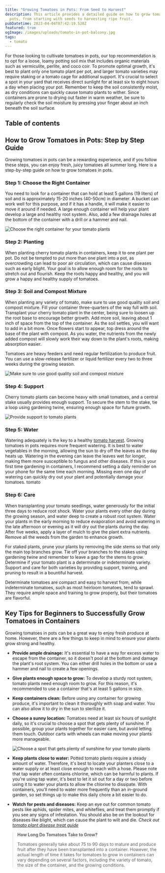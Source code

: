 ```yaml
---
title: "Growing Tomatoes in Pots: From Seed to Harvest"
description: This article provides a detailed guide on how to grow tomatoes in
  pots, from starting with seeds to harvesting ripe fruit.
pubDatetime: 2023-04-04T07:42:19.528Z
featured: true
ogImage: /images/uploads/tomato-in-pot-balcony.jpg
tags:
  - tomato
---
```

For those looking to cultivate tomatoes in pots, our top recommendation is to opt for a loose, loamy potting soil mix that includes organic materials such as vermiculite, perlite, and coco coir. To promote optimal growth, it's best to plant only one tomato plant per pot, and larger tomato varieties may require staking or a tomato cage for additional support. It's crucial to select a spot in your yard that receives direct sunlight for at least six to eight hours a day when placing your pot. Remember to keep the soil consistently moist, as dry conditions can quickly cause tomato plants to wither. Since containers are prone to drying out faster in warm weather, be sure to regularly check the soil moisture by pressing your finger about an inch beneath the soil surface.

## Table of contents

## Hоw to Grow Tomatoes іn Pоtѕ: Step by Step Guide

Growing tomatoes in pots can be a rewarding experience, and if you follow these steps, you can enjoy fresh, juicy tomatoes all summer long. Here is a step-by-step guide on how to grow tomatoes in pots.

### **Step 1: Choose the Right Container**

You need to look for a container that can hold at least 5 gallons (19 liters) of soil and is approximately 15-20 inches (40-50cm) in diameter. A bucket can work well for this purpose, and if it has a handle, it will make it easier to move it around if needed. A large enough container will help your plant develop a large and healthy root system. Also, add a few drainage holes at the bottom of the container with a drill or a hammer and nail.

![Choose the right container for your tomato plants](/images/uploads/transplanting-tomato-seedling-to-larger-pot.jpg "Choose the right container for your tomato plants")

### Step 2: Planting

When planting cherry tomato plants in containers, keep it to one plant per pot. Do not be tempted to put more than one plant into a pot, as overcrowding can lead to poor air circulation, which can cause diseases such as early blight. Your goal is to allow enough room for the roots to stretch out and flourish. Keep the roots happy and healthy, and you will grow a happy and healthy supply of tomatoes.

### Step 3: Soil and Compost Mixture

When planting any variety of tomato, make sure to use good quality soil and compost mixture. Fill your container three-quarters of the way full with soil. Transplant your cherry tomato plant in the center, being sure to loosen up the root base to encourage better growth. Add more soil, leaving about 1 inch of space from the top of the container. As the soil settles, you will want to add in a bit more. Once flowers start to appear, top dress around the base of the plant with compost. As you water, the nutrients from the newly added compost will slowly work their way down to the plant's roots, making absorption easier.

Tomatoes are heavy feeders and need regular fertilization to produce fruit. You can use a slow-release fertilizer or liquid fertilizer every two to three weeks during the growing season.

![Make sure to use good quality soil and compost mixture](/images/uploads/potting-soil-1-.jpg "Make sure to use good quality soil and compost mixture")

### Step 4: Support

Cherry tomato plants can become heavy with small tomatoes, and a central stake usually provides enough support. To secure the stem to the stake, tie a loop using gardening twine, ensuring enough space for future growth.

![Provide support to tomato plants](/images/uploads/providing-support-to-tomato-plants-in-pots.jpg "Provide support to tomato plants")

### Step 5: Water

Watering adequately is the key to a healthy [tomato harvest](https://urbangardener.wiki/posts/tips-for-harvesting-and-storing-your-tomato-crop/). Growing tomatoes in pots requires more frequent watering. It is best to water vegetables in the morning, allowing the sun to dry off the leaves as the day heats up. Watering in the evening can leave the leaves wet for longer, making them more susceptible to fungus and other diseases. If this is your first time gardening in containers, I recommend setting a daily reminder on your phone for the same time each morning. Missing even one day of watering can quickly dry out your plant and potentially damage your tomatoes. tomato 

### S﻿tep 6: Care

When transplanting your tomato seedlings, water generously for the initial three days to reduce root shock. Water your plants every other day during the growing season, and water deep to create a robust root system. Water your plants in the early morning to reduce evaporation and avoid watering in the late afternoon or evening as it will dry out the plants during the day. After five weeks, apply a layer of mulch to give the plant extra nutrients. Remove all the weeds from the garden to enhance growth.

For staked plants, prune your plants by removing the side stems so that only the main top branches grow. Tie off your branches to the stakes using gardening twine and remember to leave a gap for the stems to grow. Determine if your tomato plant is a determinate or indeterminate variety. Support and care for both varieties by providing support, training, and pruning to result in a bountiful harvest.

Determinate tomatoes are compact and easy to harvest from, while indeterminate tomatoes, such as most heirloom tomatoes, tend to sprawl. They require ample space and training to grow properly, but their tomatoes are flavorful.

## Key Tips for Beginners to Successfully Grow Tomatoes in Containers

Growing tomatoes in pots can be a great way to enjoy fresh produce at home. However, there are a few things to keep in mind to ensure your plants grow strong and healthy.

* **Provide ample drainage:** It's essential to have a way for excess water to escape from the container, so it doesn't pool at the bottom and damage the plant's root system. You can either drill holes in the bottom or use a hammer and nail to create a few openings.
* **Give plants enough space to grow:** To develop a sturdy root system, tomato plants need enough room to grow. For this reason, it's recommended to use a container that's at least 5 gallons in size.
* **Keep containers clean:** Before using any container for growing produce, it's important to clean it thoroughly with soap and water. You can also allow it to dry in the sun to sterilize it.
* **Choose a sunny location:** Tomatoes need at least six hours of sunlight daily, so it's crucial to choose a spot that gets plenty of sunshine. If possible, group your plants together for easier care, but avoid letting them touch. Outdoor carts with wheels can make moving your plants more manageable.

  ![Choose a spot that gets plenty of sunshine for your tomato plants](/images/uploads/tomato-in-pot-balcony.jpg "Choose a spot that gets plenty of sunshine for your tomato plants")
* **Keep plants close to water:** Potted tomato plants require a steady amount of water. Therefore, it's best to locate your planters close to a water supply or at least close enough to reach with a hose. Please note that tap water often contains chlorine, which can be harmful to plants. If you're using tap water, it's best to let it sit out for a day or two before using it to water your plants to allow the chlorine to dissipate. With containers, you'll need to water more frequently than an in-ground garden, so set things up to make this daily chore a bit easier to do.
* **Watch for pests and diseases:** Keep an eye out for common tomato pests like aphids, spider mites, and whiteflies, and treat them promptly if you see any signs of infestation. You should also be on the lookout for diseases like blight, which can cause the plant to wilt and die. *Check out [tomato plant disease treat guide](https://urbangardener.wiki/posts/common-tomato-plant-diseases-symptoms-prevention-and-treatment-tips/)*

> **How Long Do Tomatoes Take to Grow?**
>
> Tomatoes generally take about 75 to 90 days to mature and produce fruit after they have been transplanted into a container. However, the actual length of time it takes for tomatoes to grow in containers can vary depending on several factors, including the variety of tomato, the size of the container, and the growing conditions.